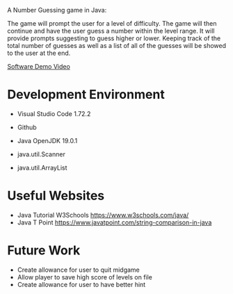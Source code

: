 A Number Guessing game in Java:

The game will prompt the user for a level of difficulty. The game will then continue and have the user
guess a number within the level range. It will provide prompts suggesting to guess higher or lower.
Keeping track of the total number of guesses as well as a list of all of the guesses will be showed
to the user at the end. 

[Software Demo Video](http://youtube.link.goes.here)

# Development Environment

* Visual Studio Code 1.72.2
* Github

* Java OpenJDK 19.0.1
* java.util.Scanner
* java.util.ArrayList

# Useful Websites

* Java Tutorial W3Schools https://www.w3schools.com/java/
* Java T Point https://www.javatpoint.com/string-comparison-in-java

# Future Work

* Create allowance for user to quit midgame
* Allow player to save high score of levels on file
* Create allowance for user to have better hint
